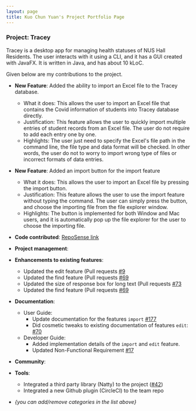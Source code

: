 ```yaml
---
layout: page
title: Kuo Chun Yuan's Project Portfolio Page
---
```


### Project: Tracey

Tracey is a desktop app for managing health statuses of NUS Hall Residents. The user interacts with it using a CLI, and it has a GUI created with JavaFX. It is written in Java, and has about 10 kLoC.

Given below are my contributions to the project.

* **New Feature**: Added the ability to import an Excel file to the Tracey database.
  * What it does: This allows the user to import an Excel file that contains the Covid information of students into Tracey database directly.
  * Justification: This feature allows the user to quickly import multiple entries of student records from an Excel file. The user do not require to
    add each entry one by one.
  * Highlights: The user just need to specify the Excel's file path in the command line, the file type and data format will be checked. In other words,
    the user do not to worry to import wrong type of files or incorrect formats of data entries.

* **New Feature**: Added an import button for the import feature
  * What it does: This allows the user to import an Excel file by pressing the import button.
  * Justification: This feature allows the user to use the import feature without typing the command. The user
    can simply press the button, and choose the importing file from the file explorer window.
  * Highlights: The button is implemented for both Window and Mac users, and it is automatically pop up the
    file explorer for the user to choose the importing file.

* **Code contributed**: [RepoSense link](https://nus-cs2103-ay2122s2.github.io/tp-dashboard/?search=kevinkuo0320&breakdown=true&sort=groupTitle&sortWithin=title&since=2022-02-18&timeframe=commit&mergegroup=&groupSelect=groupByRepos&checkedFileTypes=docs~functional-code~test-code~other)

* **Project management**:

* **Enhancements to existing features**:
  * Updated the edit feature (Pull requests [\#9](https://github.com/AY2122S2-CS2103T-T12-3/tp/issues/9)
  * Updated the find feature (Pull requests [\#69](https://github.com/AY2122S2-CS2103T-T12-3/tp/issues/69)
  * Updated the size of response box for long text (Pull requests [\#73](https://github.com/AY2122S2-CS2103T-T12-3/tp/issues/73)
  * Updated the find feature (Pull requests [\#69](https://github.com/AY2122S2-CS2103T-T12-3/tp/issues/69)

* **Documentation**:
  * User Guide:
    * Update documentation for the features `import` [\#177](https://github.com/AY2122S2-CS2103T-T12-3/tp/issues/177)
    * Did cosmetic tweaks to existing documentation of features `edit`: [\#70](https://github.com/AY2122S2-CS2103T-T12-3/tp/issues/70)
  * Developer Guide:
    * Added implementation details of the `import` and `edit` feature.
    * Updated Non-Functional Requirement [\#17](https://github.com/AY2122S2-CS2103T-T12-3/tp/issues/17)

* **Community**:

* **Tools**:
  * Integrated a third party library (Natty) to the project ([\#42]())
  * Integrated a new Github plugin (CircleCI) to the team repo


* _{you can add/remove categories in the list above}_

